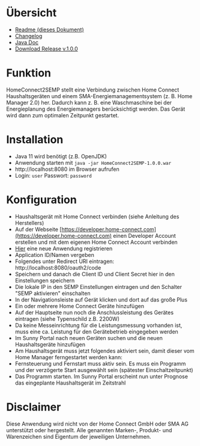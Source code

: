 # Übersicht
- [Readme (dieses Dokument)]()
- [Changelog]()
- [Java Doc]()
- [Download Release v.1.0.0]()

# Funktion
HomeConnect2SEMP stellt eine Verbindung zwischen Home Connect Haushaltsgeräten und
einem SMA-Energiemanagementsystem (z. B. Home Manager 2.0) her. Dadurch kann z. B. eine Waschmaschine bei der
Energieplanung des Energiemanagers berücksichtigt werden. Das Gerät wird dann zum optimalen Zeitpunkt gestartet.

# Installation
- Java 11 wird benötigt (z.B. OpenJDK)
- Anwendung starten mit `java -jar HomeConnect2SEMP-1.0.0.war`
- http://localhost:8080 im Browser aufrufen
- Login: `user` Passwort: `password`

# Konfiguration
- Haushaltsgerät mit Home Connect verbinden (siehe Anleitung des Herstellers)
- Auf der Webseite [https://developer.home-connect.com](https://developer.home-connect.com) einen Developer Account 
erstellen und mit dem eigenen Home Connect Account verbinden
- [Hier](https://developer.home-connect.com/applications/add) eine neue Anwendung registrieren
- Application ID/Namen vergeben
- Folgendes unter Redirect URI eintragen: http://localhost:8080/oauth2/code
- Speichern und danach die Client ID und Client Secret hier in den Einstellungen speichern
- Die lokale IP in den SEMP Einstellungen eintragen und den Schalter "SEMP aktivieren" einschalten
- In der Navigationsleiste auf Gerät klicken und dort auf das große Plus
- Ein oder mehrere Home Connect Geräte hinzufügen
- Auf der Hauptseite nun noch die Anschlussleistung des Gerätes eintragen (siehe Typenschild z.B. 2200W)
- Da keine Messeinrichtung für die Leistungsmessung vorhanden ist, muss eine ca. Leistung für den Gerätebetrieb 
eingegeben werden
- Im Sunny Portal nach neuen Geräten suchen und die neuen Haushaltsgeräte hinzufügen
- Am Haushaltsgerät muss jetzt folgendes aktiviert sein, damit dieser vom Home Manager ferngestartet werden kann:
- Fernsteuerung und Fernstart muss aktiv sein. Es muss ein Programm und der verzögerte Start ausgewählt sein 
(spätester Einschaltzeitpunkt)
- Das Programm starten. Im Sunny Portal erscheint nun unter Prognose das eingeplante Haushaltsgerät im Zeitstrahl

# Disclaimer
Diese Anwendung wird nicht von der Home Connect GmbH oder SMA AG unterstützt oder hergestellt. Alle genannten 
Marken-, Produkt- und Warenzeichen sind Eigentum der jeweiligen Unternehmen.
